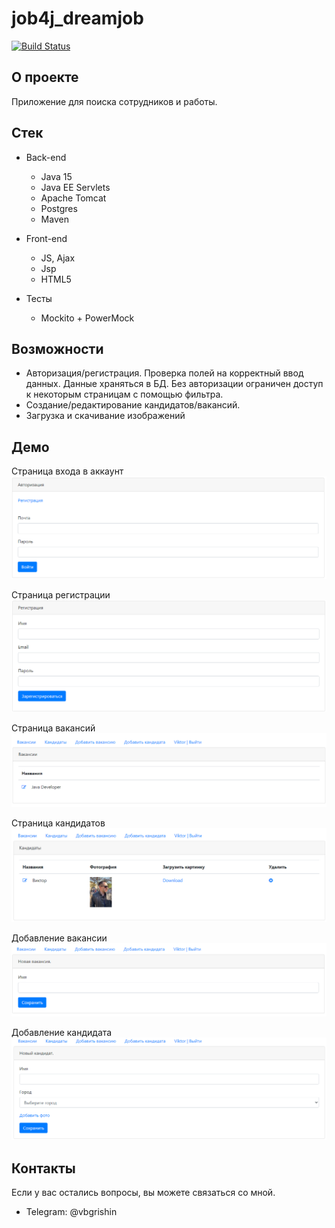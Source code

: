 # job4j_dreamjob

[![Build Status](https://www.travis-ci.com/xocer/job4j_dreamjob.svg?branch=main)](https://www.travis-ci.com/xocer/job4j_dreamjob)

## О проекте
Приложение для поиска сотрудников и работы.

## Стек
* Back-end
  * Java 15
  * Java EE Servlets
  * Apache Tomcat
  * Postgres
  * Maven
    
* Front-end
  * JS, Ajax
  * Jsp
  * HTML5
    
* Тесты
  * Mockito + PowerMock
    
## Возможности
* Авторизация/регистрация. Проверка полей на корректный ввод данных. Данные храняться в БД.
Без авторизации ограничен доступ к некоторым страницам с помощью фильтра.
* Создание/редактирование кандидатов/вакансий.
* Загрузка и скачивание изображений

## Демо

Страница входа в аккаунт
![ScreenShot](images/auth.PNG)

Страница регистрации
![ScreenShot](images/reg.PNG)

Страница вакансий
![ScreenShot](images/posts.png)

Страница кандидатов
![ScreenShot](images/candidate.PNG)

Добавление вакансии
![ScreenShot](images/add_post.PNG)

Добавление кандидата
![ScreenShot](images/add_cand.PNG)

## Контакты
Если у вас остались вопросы, вы можете связаться со мной. 
* Telegram: @vbgrishin